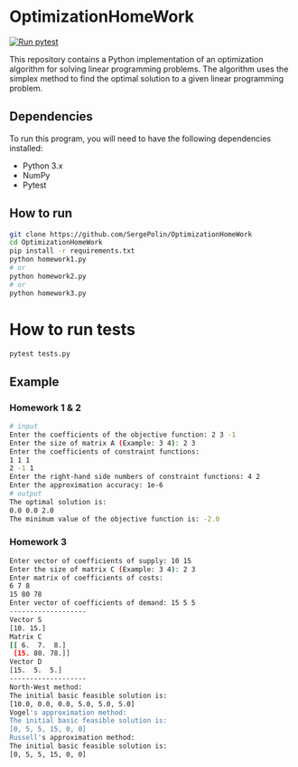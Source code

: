 # OptimizationHomeWork

[![Run pytest](https://github.com/SergePolin/OptimizationHomeWork/actions/workflows/main.yml/badge.svg)](https://github.com/SergePolin/OptimizationHomeWork/actions/workflows/main.yml)

This repository contains a Python implementation of an optimization algorithm for solving linear programming problems. The algorithm uses the simplex method to find the optimal solution to a given linear programming problem.

## Dependencies

To run this program, you will need to have the following dependencies installed:

- Python 3.x
- NumPy
- Pytest

## How to run

```bash
git clone https://github.com/SergePolin/OptimizationHomeWork
cd OptimizationHomeWork
pip install -r requirements.txt
python homework1.py
# or
python homework2.py
# or
python homework3.py
```

# How to run tests

```bash
pytest tests.py
```

## Example

### Homework 1 & 2

```bash
# input
Enter the coefficients of the objective function: 2 3 -1
Enter the size of matrix A (Example: 3 4): 2 3
Enter the coefficients of constraint functions:
1 1 1
2 -1 1
Enter the right-hand side numbers of constraint functions: 4 2
Enter the approximation accuracy: 1e-6
# output
The optimal solution is:
0.0 0.0 2.0
The minimum value of the objective function is: -2.0
```

### Homework 3

```bash
Enter vector of coefficients of supply: 10 15
Enter the size of matrix C (Example: 3 4): 2 3
Enter matrix of coefficients of costs:
6 7 8
15 80 78
Enter vector of coefficients of demand: 15 5 5
-------------------
Vector S
[10. 15.]
Matrix C
[[ 6.  7.  8.]
 [15. 80. 78.]]
Vector D
[15.  5.  5.]
-------------------
North-West method:
The initial basic feasible solution is:
[10.0, 0.0, 0.0, 5.0, 5.0, 5.0]
Vogel's approximation method:
The initial basic feasible solution is:
[0, 5, 5, 15, 0, 0]
Russell's approximation method:
The initial basic feasible solution is:
[0, 5, 5, 15, 0, 0]
```
